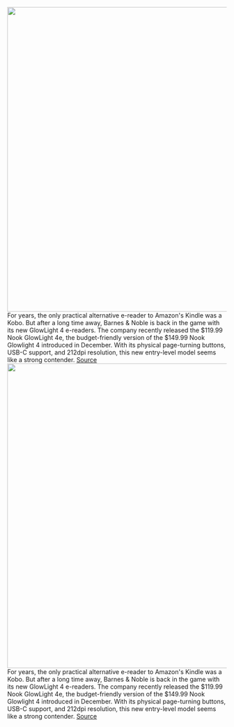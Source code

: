 <img src='https://cdn.vox-cdn.com/thumbor/pZjz6AT3ZzV7T98ZtuZyjOaWEBM=/0x0:2040x1360/1200x675/filters:focal(857x517:1183x843)/cdn.vox-cdn.com/uploads/chorus_image/image/71033403/svasani_220628_5320_0006.0.jpg' width='700px' /><br/>
For years, the only practical alternative e-reader to Amazon's Kindle was a Kobo. But after a long time away, Barnes & Noble is back in the game with its new GlowLight 4 e-readers. The company recently released the $119.99 Nook GlowLight 4e, the budget-friendly version of the $149.99 Nook Glowlight 4 introduced in December. With its physical page-turning buttons, USB-C support, and 212dpi resolution, this new entry-level model seems like a strong contender.
<a href='https://www.theverge.com/23188252/barnes-noble-nook-glowlight-4e-e-reader-ebook-review'> Source <a/><img src='https://cdn.vox-cdn.com/thumbor/pZjz6AT3ZzV7T98ZtuZyjOaWEBM=/0x0:2040x1360/1200x675/filters:focal(857x517:1183x843)/cdn.vox-cdn.com/uploads/chorus_image/image/71033403/svasani_220628_5320_0006.0.jpg' width='700px' /><br/>
For years, the only practical alternative e-reader to Amazon's Kindle was a Kobo. But after a long time away, Barnes & Noble is back in the game with its new GlowLight 4 e-readers. The company recently released the $119.99 Nook GlowLight 4e, the budget-friendly version of the $149.99 Nook Glowlight 4 introduced in December. With its physical page-turning buttons, USB-C support, and 212dpi resolution, this new entry-level model seems like a strong contender.
<a href='https://www.theverge.com/23188252/barnes-noble-nook-glowlight-4e-e-reader-ebook-review'> Source <a/>